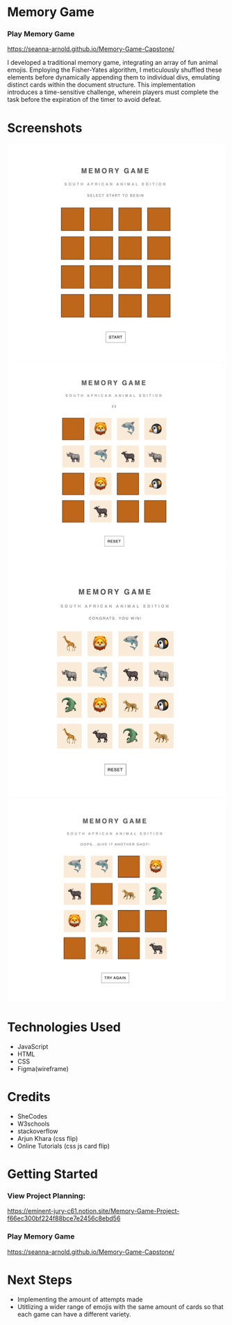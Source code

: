 # Memory Game
### Play Memory Game
https://seanna-arnold.github.io/Memory-Game-Capstone/

I developed a traditional memory game, integrating an array of fun animal emojis. Employing the Fisher-Yates algorithm, I meticulously shuffled these elements before dynamically appending them to individual divs, emulating distinct cards within the document structure. This implementation introduces a time-sensitive challenge, wherein players must complete the task before the expiration of the timer to avoid defeat.

# Screenshots

<img src="screenshots/start.png">
<img src="screenshots/timer.png">
<img src="screenshots/won.png">
<img src="screenshots/lost.png">

# Technologies Used

- JavaScript
- HTML
- CSS
- Figma(wireframe)

# Credits

- SheCodes
- W3schools
- stackoverflow
- Arjun Khara (css flip)
- Online Tutorials (css js card flip)

# Getting Started

### View Project Planning:
https://eminent-jury-c61.notion.site/Memory-Game-Project-f66ec300bf224f88bce7e2456c8ebd56

### Play Memory Game
https://seanna-arnold.github.io/Memory-Game-Capstone/

# Next Steps

- Implementing the amount of attempts made
- Utitlizing a wider range of emojis with the same amount of cards so that each game can have a different variety.
